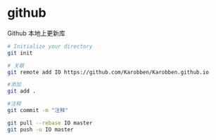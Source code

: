 # github

Github 本地上更新库
```bash
# Initialize your directory
git init

# 关联
git remote add IO https://github.com/Karobben/Karobben.github.io

#添加
git add .

#注释
git commit -m "注释"

git pull --rebase IO master
git push -u IO master
```

